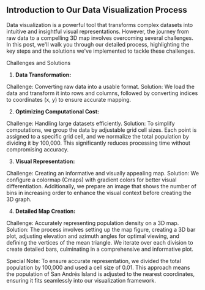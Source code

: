 ## Introduction to Our Data Visualization Process

Data visualization is a powerful tool that transforms complex datasets into intuitive and insightful visual representations. However, the journey from raw data to a compelling 3D map involves overcoming several challenges. In this post, we'll walk you through our detailed process, highlighting the key steps and the solutions we've implemented to tackle these challenges.

Challenges and Solutions

1. **Data Transformation:**

Challenge: Converting raw data into a usable format.
Solution: We load the data and transform it into rows and columns, followed by converting indices to coordinates (x, y) to ensure accurate mapping.

2. **Optimizing Computational Cost:**

Challenge: Handling large datasets efficiently.
Solution: To simplify computations, we group the data by adjustable grid cell sizes. Each point is assigned to a specific grid cell, and we normalize the total population by dividing it by 100,000. This significantly reduces processing time without compromising accuracy.

3. **Visual Representation:**

Challenge: Creating an informative and visually appealing map.
Solution: We configure a colormap (Cmaps) with gradient colors for better visual differentiation. Additionally, we prepare an image that shows the number of bins in increasing order to enhance the visual context before creating the 3D graph.

4. **Detailed Map Creation:**

Challenge: Accurately representing population density on a 3D map.
Solution: The process involves setting up the map figure, creating a 3D bar plot, adjusting elevation and azimuth angles for optimal viewing, and defining the vertices of the mean triangle. We iterate over each division to create detailed bars, culminating in a comprehensive and informative plot.

Special Note:
To ensure accurate representation, we divided the total population by 100,000 and used a cell size of 0.01. This approach means the population of San Andrés Island is adjusted to the nearest coordinates, ensuring it fits seamlessly into our visualization framework.

